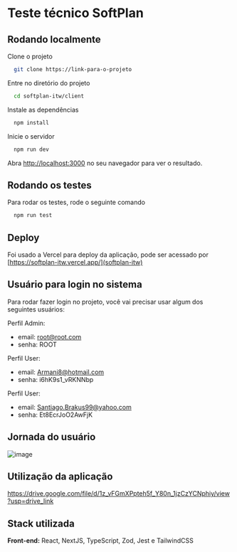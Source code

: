 
# Teste técnico SoftPlan

    
## Rodando localmente

Clone o projeto

```bash
  git clone https://link-para-o-projeto
```

Entre no diretório do projeto

```bash
  cd softplan-itw/client
```

Instale as dependências

```bash
  npm install
```

Inicie o servidor

```bash
  npm run dev
```

Abra [http://localhost:3000](http://localhost:3000) no seu navegador para ver o resultado.


## Rodando os testes

Para rodar os testes, rode o seguinte comando

```bash
  npm run test
```

## Deploy
Foi usado a Vercel para deploy da aplicação, pode ser acessado por [https://softplan-itw.vercel.app/](softplan-itw)


## Usuário para login no sistema

Para rodar fazer login no projeto, você vai precisar usar algum dos seguintes usuários:

Perfil Admin:
 - email: root@root.com
 - senha: ROOT

Perfil User:
- email: Armani8@hotmail.com
- senha: i6hK9s1_vRKNNbp

Perfil User:
- email: Santiago.Brakus99@yahoo.com
- senha: Et8EcrJoO2AwFjK

## Jornada do usuário
![image](https://github.com/joeyclapton/softplan-itw/assets/32145647/9bf1417a-fc25-4966-9468-20b8e00aa9fc)

## Utilização da aplicação
https://drive.google.com/file/d/1z_vFGmXPpteh5f_Y80n_1jzCzYCNphiy/view?usp=drive_link

## Stack utilizada

**Front-end:** React, NextJS, TypeScript, Zod, Jest e TailwindCSS

